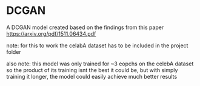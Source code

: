 # DCGAN
A DCGAN model created based on the findings from this paper https://arxiv.org/pdf/1511.06434.pdf

note: for this to work the celabA dataset has to be included in the project folder

also note: this model was only trained for ~3 eopchs on the celebA dataset so the product of its training isnt the best it could be, but with simply training it longer, the model could easily achieve much better results
